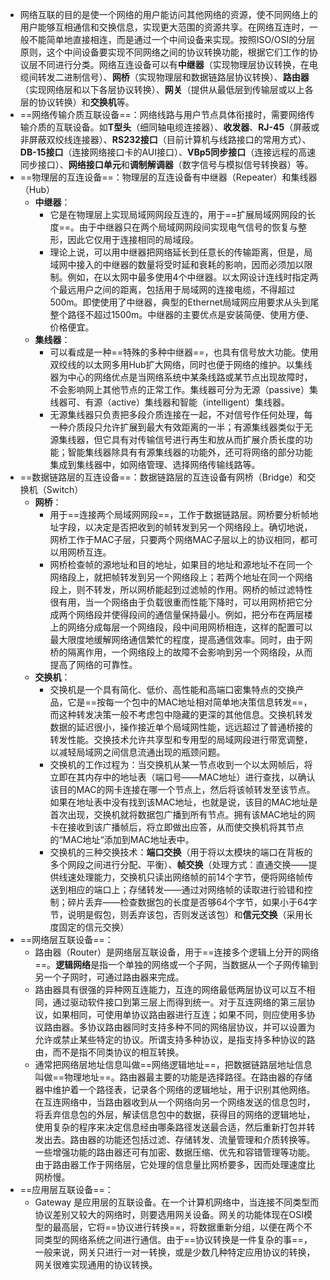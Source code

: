 - 网络互联的目的是使一个网络的用户能访问其他网络的资源，使不同网络上的用户能够互相通信和交换信息，实现更大范围的资源共享。在网络互连时，一般不能简单地直接相连，而是通过一个中间设备来实现。按照ISO/OSI的分层原则，这个中间设备要实现不同网络之间的协议转换功能，根据它们工作的协议层不同进行分类。网络互连设备可以有**中继器**（实现物理层协议转换，在电缆间转发二进制信号）、**网桥**（实现物理层和数据链路层协议转换）、**路由器**（实现网络层和以下各层协议转换）、**网关**（提供从最低层到传输层或以上各层的协议转换）和**交换机**等。
- ==网络传输介质互联设备==：网络线路与用户节点具体衔接时，需要网络传输介质的互联设备。如**T型头**（细同轴电缆连接器）、**收发器**、**RJ-45**（屏蔽或非屏蔽双绞线连接器）、**RS232接口**（目前计算机与线路接口的常用方式）、**DB-15接口**（连接网络接口卡的AUI接口）、**VBp5同步接口**（连接远程的高速同步接口）、**网络接口单元**和**调制解调器**（数字信号与模拟信号转换器）等。
- ==物理层的互连设备==：物理层的互连设备有中继器（Repeater）和集线器（Hub）
	- **中继器**：
		- 它是在物理层上实现局域网网段互连的，用于==扩展局域网网段的长度==。由于中继器只在两个局域网网段间实现电气信号的恢复与整形，因此它仅用于连接相同的局域段。
		- 理论上说，可以用中继器把网络延长到任意长的传输距离，但是，局域网中接入的中继器的数量将受时延和衰耗的影响，因而必须加以限制。例如，在以太网中最多使用4个中继器。以太网设计连线时指定两个最远用户之间的距离，包括用于局域网的连接电缆，不得超过500m。即使使用了中继器，典型的Ethernet局域网应用要求从头到尾整个路径不超过1500m。中继器的主要优点是安装简便、使用方便、价格便宜。
	- **集线器**：
		- 可以看成是一种==特殊的多种中继器==，也具有信号放大功能。使用双绞线的以太网多用Hub扩大网络，同时也便于网络的维护。以集线器为中心的网络优点是当网络系统中某条线路或某节点出现故障时，不会影响网上其他节点的正常工作。集线器可分为无源（passive）集线器可、有源（active）集线器和智能（intelligent）集线器。
		- 无源集线器只负责把多段介质连接在一起，不对信号作任何处理，每一种介质段只允许扩展到最大有效距离的一半；有源集线器类似于无源集线器，但它具有对传输信号进行再生和放从而扩展介质长度的功能；智能集线器除具有有源集线器的功能外，还可将网络的部分功能集成到集线器中，如网络管理、选择网络传输线路等。
- ==数据链路层的互连设备==：数据链路层的互连设备有网桥（Bridge）和交换机（Switch）
	- **网桥**：
		- 用于==连接两个局域网网段==，工作于数据链路层。网桥要分析帧地址字段，以决定是否把收到的帧转发到另一个网络段上。确切地说，网桥工作于MAC子层，只要两个网络MAC子层以上的协议相同，都可以用网桥互连。
		- 网桥检查帧的源地址和目的地址，如果目的地址和源地址不在同一个网络段上，就把帧转发到另一个网络段上；若两个地址在同一个网络段上，则不转发，所以网桥能起到过滤帧的作用。网桥的帧过滤特性很有用，当一个网络由于负载很重而性能下降时，可以用网桥把它分成两个网络段并使得段间的通信量保持最小。例如，把分布在两层楼上的网络分成每层一个网络段，段中间用网桥相连，这样的配置可以最大限度地缓解网络通信繁忙的程度，提高通信效率。同时，由于网桥的隔离作用，一个网络段上的故障不会影响到另一个网络段，从而提高了网络的可靠性。
	- **交换机**：
		- 交换机是一个具有简化、低价、高性能和高端口密集特点的交换产品，它是==按每一个包中的MAC地址相对简单地决策信息转发==，而这种转发决策一般不考虑包中隐藏的更深的其他信息。交换机转发数据的延迟很小，操作接近单个局域网性能，远远超过了普通桥接的转发性能。交换技术允许共享型和专用型的局域网段进行带宽调整，以减轻局域网之间信息流通出现的瓶颈问题。
		- 交换机的工作过程为：当交换机从某一节点收到一个以太网帧后，将立即在其内存中的地址表（端口号——MAC地址）进行查找，以确认该目的MAC的网卡连接在哪一个节点上，然后将该帧转发至该节点。如果在地址表中没有找到该MAC地址，也就是说，该目的MAC地址是首次出现，交换机就将数据包广播到所有节点。拥有该MAC地址的网卡在接收到该广播帧后，将立即做出应答，从而使交换机将其节点的“MAC地址“添加到MAC地址表中。
		- 交换机的三种交换技术：**端口交换**（用于将以太模块的端口在背板的多个网段之间进行分配、平衡）、**帧交换**（处理方式：直通交换——提供线速处理能力，交换机只读出网络帧的前14个字节，便将网络帧传送到相应的端口上；存储转发——通过对网络帧的读取进行验错和控制；碎片丢弃——检查数据包的长度是否够64个字节，如果小于64字节，说明是假包，则丢弃该包，否则发送该包）和**信元交换**（采用长度固定的信元交换）
- ==网络层互联设备==：
	- 路由器（Router）是网络层互联设备，用于==连接多个逻辑上分开的网络==。**逻辑网络**是指一个单独的网络或一个子网，当数据从一个子网传输到另一个子网时，可通过路由器来完成。
	- 路由器具有很强的异种网互连能力，互连的网络最低两层协议可以互不相同，通过驱动软件接口到第三层上而得到统一。对于互连网络的第三层协议，如果相同，可使用单协议路由器进行互连；如果不同，则应使用多协议路由器。多协议路由器同时支持多种不同的网络层协议，并可以设置为允许或禁止某些特定的协议。所谓支持多种协议，是指支持多种协议的路由，而不是指不同类协议的相互转换。
	- 通常把网络层地址信息叫做==网络逻辑地址==，把数据链路层地址信息叫做==物理地址==。路由器最主要的功能是选择路径。在路由器的存储器中维护着一个路径表，记录各个网络的逻辑地址，用于识别其他网络。在互连网络中，当路由器收到从一个网络向另一个网络发送的信息包时，将丢弃信息包的外层，解读信息包中的数据，获得目的网络的逻辑地址，使用复杂的程序来决定信息经由哪条路径发送最合适，然后重新打包并转发出去。路由器的功能还包括过滤、存储转发、流量管理和介质转换等。一些增强功能的路由器还可有加密、数据压缩、优先和容错管理等功能。由于路由器工作于网络层，它处理的信息量比网桥要多，因而处理速度比网桥慢。
- ==应用层互联设备==：
	- Gateway 是应用层的互联设备。在一个计算机网络中，当连接不同类型而协议差别又较大的网络时，则要选用网关设备。网关的功能体现在OSI模型的最高层，它将==协议进行转换==，将数据重新分组，以便在两个不同类型的网络系统之间进行通信。由于==协议转换是一件复杂的事==，一般来说，网关只进行一对一转换，或是少数几种特定应用协议的转换，网关很难实现通用的协议转换。